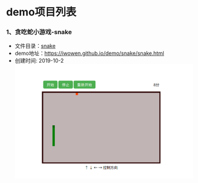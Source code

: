 # demo项目列表

### 1、贪吃蛇小游戏-snake

- 文件目录：[snake](https://github.com/iwowen/demo/tree/master/snake "贪吃蛇")
- demo地址：<https://iwowen.github.io/demo/snake/snake.html>
- 创建时间: 2019-10-2
![贪吃蛇demo展示](https://github.com/iwowen/demo/blob/master/snake/snake.png?raw=true "snake")


